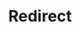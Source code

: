 ﻿---
layout: src/layouts/Redirect.astro
title: Redirect
redirect: https://octopus.com/docs/octopus-rest-api/tentacle.exe-command-line/version
pubDate:  2023-01-01
navSearch: false
navSitemap: false
navMenu: false
---
